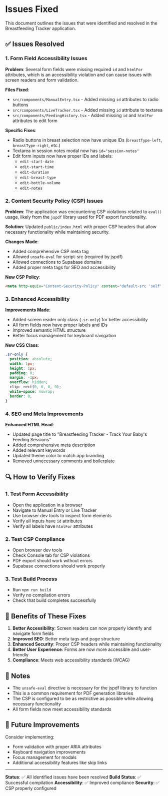 # Issues Fixed

This document outlines the issues that were identified and resolved in the Breastfeeding Tracker application.

## ✅ Issues Resolved

### 1. Form Field Accessibility Issues

**Problem**: Several form fields were missing required `id` and `htmlFor` attributes, which is an accessibility violation and can cause issues with screen readers and form validation.

**Files Fixed**:
- `src/components/ManualEntry.tsx` - Added missing `id` attributes to radio buttons
- `src/components/LiveTracker.tsx` - Added missing `id` attribute to textarea
- `src/components/FeedingHistory.tsx` - Added missing `id` and `htmlFor` attributes to edit form

**Specific Fixes**:
- Radio buttons in breast selection now have unique IDs (`breastType-left`, `breastType-right`, etc.)
- Textarea in session notes modal now has `id="session-notes"`
- Edit form inputs now have proper IDs and labels:
  - `edit-start-date`
  - `edit-start-time`
  - `edit-duration`
  - `edit-breast-type`
  - `edit-bottle-volume`
  - `edit-notes`

### 2. Content Security Policy (CSP) Issues

**Problem**: The application was encountering CSP violations related to `eval()` usage, likely from the `jspdf` library used for PDF export functionality.

**Solution**: Updated `public/index.html` with proper CSP headers that allow necessary functionality while maintaining security.

**Changes Made**:
- Added comprehensive CSP meta tag
- Allowed `unsafe-eval` for script-src (required by jspdf)
- Allowed connections to Supabase domains
- Added proper meta tags for SEO and accessibility

**New CSP Policy**:
```html
<meta http-equiv="Content-Security-Policy" content="default-src 'self'; script-src 'self' 'unsafe-inline' 'unsafe-eval'; style-src 'self' 'unsafe-inline'; img-src 'self' data: https:; font-src 'self' data:; connect-src 'self' https://*.supabase.co wss://*.supabase.co;" />
```

### 3. Enhanced Accessibility

**Improvements Made**:
- Added screen reader only class (`.sr-only`) for better accessibility
- All form fields now have proper labels and IDs
- Improved semantic HTML structure
- Better focus management for keyboard navigation

**New CSS Class**:
```css
.sr-only {
  position: absolute;
  width: 1px;
  height: 1px;
  padding: 0;
  margin: -1px;
  overflow: hidden;
  clip: rect(0, 0, 0, 0);
  white-space: nowrap;
  border: 0;
}
```

### 4. SEO and Meta Improvements

**Enhanced HTML Head**:
- Updated page title to "Breastfeeding Tracker - Track Your Baby's Feeding Sessions"
- Added comprehensive meta description
- Added relevant keywords
- Updated theme color to match app branding
- Removed unnecessary comments and boilerplate

## 🔍 How to Verify Fixes

### 1. Test Form Accessibility
- Open the application in a browser
- Navigate to Manual Entry or Live Tracker
- Use browser dev tools to inspect form elements
- Verify all inputs have `id` attributes
- Verify all labels have `htmlFor` attributes

### 2. Test CSP Compliance
- Open browser dev tools
- Check Console tab for CSP violations
- PDF export should work without errors
- Supabase connections should work properly

### 3. Test Build Process
- Run `npm run build`
- Verify no compilation errors
- Check that build completes successfully

## 🚀 Benefits of These Fixes

1. **Better Accessibility**: Screen readers can now properly identify and navigate form fields
2. **Improved SEO**: Better meta tags and page structure
3. **Enhanced Security**: Proper CSP headers while maintaining functionality
4. **Better User Experience**: Forms are now more accessible and user-friendly
5. **Compliance**: Meets web accessibility standards (WCAG)

## 📝 Notes

- The `unsafe-eval` directive is necessary for the jspdf library to function
- This is a common requirement for PDF generation libraries
- The CSP is configured to be as restrictive as possible while allowing necessary functionality
- All form fields now meet accessibility standards

## 🔧 Future Improvements

Consider implementing:
- Form validation with proper ARIA attributes
- Keyboard navigation improvements
- Focus management for modals
- Additional accessibility features like skip links

---

**Status**: ✅ All identified issues have been resolved
**Build Status**: ✅ Successful compilation
**Accessibility**: ✅ Improved compliance
**Security**: ✅ CSP properly configured
